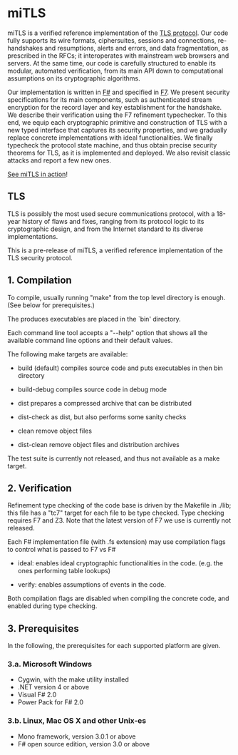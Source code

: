 # miTLS

miTLS is a verified reference implementation of the
[TLS protocol](http://tools.ietf.org/html/rfc5246). Our code fully
supports its wire formats, ciphersuites, sessions and connections, re-handshakes
and resumptions, alerts and errors, and data fragmentation, as prescribed in the
RFCs; it interoperates with mainstream web browsers and servers. At the same
time, our code is carefully structured to enable its modular, automated
verification, from its main API down to computational assumptions on its
cryptographic algorithms.

Our implementation is written in [F#](http://fsharp.org/) and specified in
[F7](http://research.microsoft.com/en-us/projects/f7/). We present security
specifications for its main components, such as authenticated stream encryption
for the record layer and key establishment for the handshake. We describe their
verification using the F7 refinement typechecker. To this end, we equip each
cryptographic primitive and construction of TLS with a new typed interface that
captures its security properties, and we gradually replace concrete
implementations with ideal functionalities. We finally typecheck the protocol
state machine, and thus obtain precise security theorems for TLS, as it is
implemented and deployed. We also revisit classic attacks and report a few new
ones.

[See miTLS in action](https://www.mitls.org/)!

## TLS

TLS is possibly the most used secure communications protocol, with a 18-year
history of flaws and fixes, ranging from its protocol logic to its cryptographic
design, and from the Internet standard to its diverse implementations.


This is a pre-release of miTLS, a verified reference implementation of
the TLS security protocol.

## 1. Compilation

To compile, usually running "make" from the top level directory is
enough. (See below for prerequisites.)

The produces executables are placed in the `bin' directory.

Each command line tool accepts a "--help" option that shows all the
available command line options and their default values.

The following make targets are available:

- build (default)
    compiles source code and puts executables in then bin directory

- build-debug
	compiles source code in debug mode

- dist
    prepares a compressed archive that can be distributed

- dist-check
    as dist, but also performs some sanity checks

- clean
    remove object files

- dist-clean
    remove object files and distribution archives

The test suite is currently not released, and thus not
available as a make target.

## 2. Verification

Refinement type checking of the code base is driven by the Makefile in
./lib; this file has a "tc7" target for each file to be type checked.
Type checking requires F7 and Z3. Note that the latest version of F7
we use is currently not released.

Each F# implementation file (with .fs extension) may use compilation
flags to control what is passed to F7 vs F#

- ideal: enables ideal cryptographic functionalities in the code.
  (e.g. the ones performing table lookups)

- verify: enables assumptions of events in the code.

Both compilation flags are disabled when compiling the concrete code,
and enabled during type checking.

## 3. Prerequisites

In the following, the prerequisites for each supported platform are
given. 

### 3.a. Microsoft Windows

- Cygwin, with the make utility installed
- .NET version 4 or above
- Visual F# 2.0
- Power Pack for F# 2.0

### 3.b. Linux, Mac OS X and other Unix-es

- Mono framework, version 3.0.1 or above
- F# open source edition, version 3.0 or above

